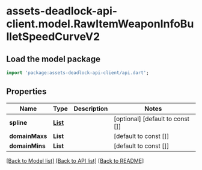 # assets-deadlock-api-client.model.RawItemWeaponInfoBulletSpeedCurveV2

## Load the model package
```dart
import 'package:assets-deadlock-api-client/api.dart';
```

## Properties
Name | Type | Description | Notes
------------ | ------------- | ------------- | -------------
**spline** | [**List<RawItemWeaponInfoBulletSpeedCurveSplineV2>**](RawItemWeaponInfoBulletSpeedCurveSplineV2.md) |  | [optional] [default to const []]
**domainMaxs** | **List<num>** |  | [default to const []]
**domainMins** | **List<num>** |  | [default to const []]

[[Back to Model list]](../README.md#documentation-for-models) [[Back to API list]](../README.md#documentation-for-api-endpoints) [[Back to README]](../README.md)


